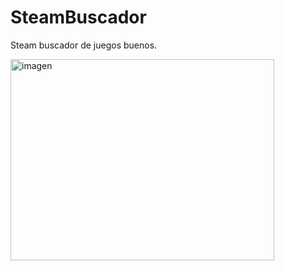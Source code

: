 # SteamBuscador
Steam buscador de juegos buenos.


<img width="422" height="322" alt="imagen" src="https://github.com/user-attachments/assets/1dc16b07-da97-401c-95ec-1cb0486d8f15" />

